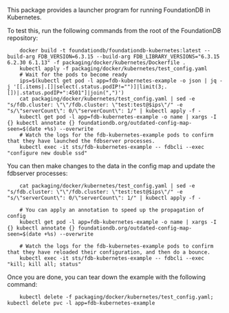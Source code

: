 
This package provides a launcher program for running FoundationDB in Kubernetes.

To test this, run the following commands from the root of the FoundationDB
repository:

		docker build -t foundationdb/foundationdb-kubernetes:latest --build-arg FDB_VERSION=6.3.15 --build-arg FDB_LIBRARY_VERSIONS="6.3.15 6.2.30 6.1.13" -f packaging/docker/kubernetes/Dockerfile .
		kubectl apply -f packaging/docker/kubernetes/test_config.yaml
		# Wait for the pods to become ready
		ips=$(kubectl get pod -l app=fdb-kubernetes-example -o json | jq -j '[[.items|.[]|select(.status.podIP!="")]|limit(3;.[])|.status.podIP+":4501"]|join(",")')
		cat packaging/docker/kubernetes/test_config.yaml | sed -e "s/fdb.cluster: \"\"/fdb.cluster: \"test:test@$ips\"/" -e "s/\"serverCount\": 0/\"serverCount\": 1/" | kubectl apply -f -
		kubectl get pod -l app=fdb-kubernetes-example -o name | xargs -I {} kubectl annotate {} foundationdb.org/outdated-config-map-seen=$(date +%s) --overwrite
		# Watch the logs for the fdb-kubernetes-example pods to confirm that they have launched the fdbserver processes.
		kubectl exec -it sts/fdb-kubernetes-example -- fdbcli --exec "configure new double ssd"

You can then make changes to the data in the config map and update the fdbserver processes:

		cat packaging/docker/kubernetes/test_config.yaml | sed -e "s/fdb.cluster: \"\"/fdb.cluster: \"test:test@$ips\"/" -e "s/\"serverCount\": 0/\"serverCount\": 1/" | kubectl apply -f -

		# You can apply an annotation to speed up the propagation of config
		kubectl get pod -l app=fdb-kubernetes-example -o name | xargs -I {} kubectl annotate {} foundationdb.org/outdated-config-map-seen=$(date +%s) --overwrite

		# Watch the logs for the fdb-kubernetes-example pods to confirm that they have reloaded their configuration, and then do a bounce.
		kubectl exec -it sts/fdb-kubernetes-example -- fdbcli --exec "kill; kill all; status"

Once you are done, you can tear down the example with the following command:

		kubectl delete -f packaging/docker/kubernetes/test_config.yaml; kubectl delete pvc -l app=fdb-kubernetes-example
